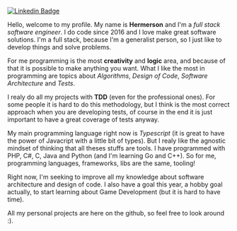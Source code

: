 [![Linkedin Badge](https://img.shields.io/badge/-LinkedIn-blue?style=flat-square&logo=Linkedin&logoColor=white&link=https://www.linkedin.com/in/hermerson-araujo/)](https://www.linkedin.com/in/hermerson-araujo/)

Hello, welcome to my profile. My name is **Hermerson** and I'm a *full stack software engineer*. I do code since 2016 and I love make great software solutions. I'm a full stack, because I'm a generalist person, so I just like to develop things and solve problems.

For me programming is the most **creativity** and **logic** area, and because of that it is possible to make anything you want. What I like the most in programming are topics about *Algorithms*, *Design of Code*, *Software Architecture* and *Tests*.

I realy do all my projects with **TDD** (even for the professional ones). For some people it is hard to do this methodology, but I think is the most correct approach when you are developing tests, of course in the end it is just important to have a great coverage of tests anyway.

My main programming language right now is *Typescript* (it is great to have the power of Javacript with a little bit of types). But I realy like the agnostic mindset of thinking that all theses stuffs are tools. I have programmed with PHP, C#, C, Java and Python (and I'm learning Go and C++). So for me, programming languages, frameworks, libs are the same, tooling!

Right now, I'm seeking to improve all my knowledge about software architecture and design of code. I also have a goal this year, a hobby goal actually, to start learning about Game Development (but it is hard to have time).

All my personal projects are here on the github, so feel free to look around :).

